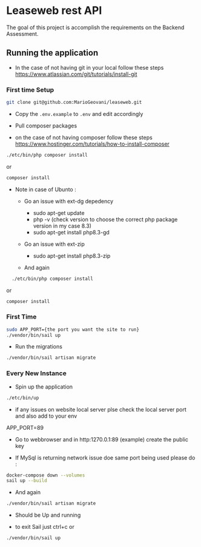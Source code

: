 # Leaseweb rest API

The goal of this project is accomplish the requirements on the Backend Assessment.


## Running the application

- In the case of not having git in your local follow these steps
https://www.atlassian.com/git/tutorials/install-git
### First time Setup
```bash
git clone git@github.com:MarioGeovani/leaseweb.git
```

- Copy the `.env.example` to `.env` and edit accordingly

- Pull composer packages
- on the case of not having composer follow these steps
https://www.hostinger.com/tutorials/how-to-install-composer
```bash
./etc/bin/php composer install
```
  or
```bash
composer install
```
 - Note in case of Ubunto :
    - Go an issue with  ext-dg depedency
        - sudo apt-get update
        - php -v (check version to choose the correct php package version in my case 8.3)
        - sudo apt-get install php8.3-gd
    - Go an issue with ext-zip
         - sudo apt-get install php8.3-zip

    - And again
```bash
  ./etc/bin/php composer install
  ```
  or
   ```bash
  composer install
  ```

### First Time
```bash
sudo APP_PORT={the port you want the site to run}
./vendor/bin/sail up
```

- Run the migrations
```bash
./vendor/bin/sail artisan migrate
```

### Every New Instance
- Spin up the application
```bash
./etc/bin/up
```

- if any issues on website local server plse check the local server port
and also add to your env

APP_PORT=89

- Go to webbrowser and in http:1270.0.1:89 (example) create the public key

-  If MySql is returning network issue doe same  port being used please
do :

```bash
docker-compose down --volumes
sail up --build
```

- And again

```bash
./vendor/bin/sail artisan migrate
```
 - Should be Up and running

 - to exit Sail just ctrl+c or
```bash
./vendor/bin/sail up
```

